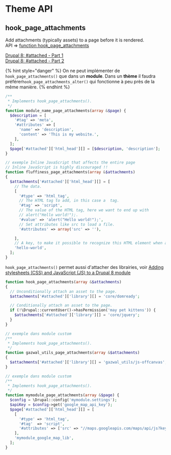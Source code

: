 # Theme API

## hook\_page\_attachments <a id="page-subtitle"></a>

Add attachments \(typically assets\) to a page before it is rendered.  
API =&gt; [function hook\_page\_attachments](https://api.drupal.org/api/drupal/core%21lib%21Drupal%21Core%21Render%21theme.api.php/function/hook_page_attachments/8.2.x)

[Drupal 8: \#attached - Part 1](https://www.axelerant.com/resources/team-blog/drupal-8-attached-part-1)  
[Drupal 8: \#attached - Part 2](https://www.axelerant.com/resources/team-blog/drupal-8-attached-part-2)

{% hint style="danger" %}
On ne peut implémenter de `hook_page_attachments()` que dans un **module**. Dans un **thème** il faudra préférer`hook_page_attachments_alter()` qui fonctionne à peu près de la même manière.
{% endhint %}

```php
/**
 * Implements hook_page_attachments().
 */
function module_name_page_attachments(array &$page) {
  $description = [
    '#tag' => 'meta',
    '#attributes' => [
      'name' => 'description',
      'content' => 'This is my website.',
    ],
  ];
  $page['#attached']['html_head'][] = [$description, 'description'];
}
```

```php
// exemple Inline JavaScript that affects the entire page
// Inline JavaScript is highly discouraged !!
function fluffiness_page_attachments(array &$attachments)
{
  $attachments['#attached']['html_head'][] = [
    // The data.
    [
      '#type' => 'html_tag',
      // The HTML tag to add, in this case a  tag.
      '#tag' => 'script',
      // The value of the HTML tag, here we want to end up with
      // alert("Hello world!");.
      '#value' => 'alert("Hello world!");',
      // Set attributes like src to load a file.
      '#attributes' => array('src' => ''),

    ],
    // A key, to make it possible to recognize this HTML element when altering.
    'hello-world',
  ];
}
```

`hook_page_attachments()` permet aussi d'attacher des librairies, voir [Adding stylesheets \(CSS\) and JavaScript \(JS\) to a Drupal 8 module](https://www.drupal.org/docs/8/creating-custom-modules/adding-stylesheets-css-and-javascript-js-to-a-drupal-8-module)

```php
function hook_page_attachments(array &$attachments)
{
  // Unconditionally attach an asset to the page.
  $attachments['#attached']['library'][] = 'core/domready';

  // Conditionally attach an asset to the page.
  if (!\Drupal::currentUser()->hasPermission('may pet kittens')) {
    $attachments['#attached']['library'][] = 'core/jquery';
  }
}
```

```php
// exemple dans module custom
/**
 * Implements hook_page_attachments().
 */
function gazwal_utils_page_attachments(array &$attachments)
{
  $attachments['#attached']['library'][] = 'gazwal_utils/js-offcanvas';
}
```

```php
// exemple dans module custom
/**
 * Implements hook_page_attachments().
 */
function mymodule_page_attachments(array &$page) {
  $config = \Drupal::config('mymodule.settings');
  $apiKey = $config->get('google_map_api_key');
  $page['#attached']['html_head'][] = [
    [
      '#type' => 'html_tag',
      '#tag'  => 'script',
      '#attributes' => ['src' => "//maps.googleapis.com/maps/api/js?key=$apiKey"],
    ],
    'mymodule_google_map_lib',
  ];
}
```

